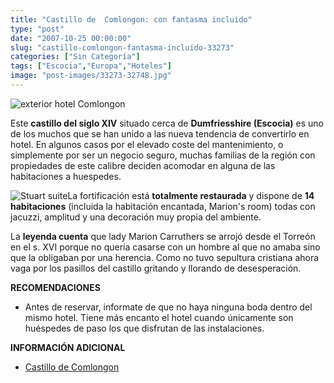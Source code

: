 ```yaml
---
title: "Castillo de  Comlongon: con fantasma incluido"
type: "post"
date: "2007-10-25 00:00:00"
slug: "castillo-comlongon-fantasma-incluido-33273"
categories: ["Sin Categoría"]
tags: ["Escocia","Europa","Hoteles"]
image: "post-images/33273-32748.jpg"
---
```


![exterior hotel Comlongon](post-images/33273-32748.jpg "exterior hotel Comlongon")

Este **castillo del siglo XIV** situado cerca de **Dumfriesshire (Escocia)** es uno de los muchos que se han unido a las nueva tendencia de convertirlo en hotel. En algunos casos por el elevado coste del mantenimiento, o simplemente por ser un negocio seguro, muchas familias de la región con propiedades de este calibre deciden acomodar en alguna de las habitaciones a huespedes.

![Stuart suite](post-images/33273-32750.jpg "Stuart suite")La fortificación está **totalmente restaurada** y dispone de **14 habitaciones** (incluida la habitación encantada, Marion's room) todas con jacuzzi, amplitud y una decoración muy propia del ambiente.

La **leyenda cuenta** que lady Marion Carruthers se arrojó desde el Torreón en el s. XVI porque no quería casarse con un hombre al que no amaba sino que la obligaban por una herencia. Como no tuvo sepultura cristiana ahora vaga por los pasillos del castillo gritando y llorando de desesperación.

**RECOMENDACIONES**

- Antes de reservar, informate de que no haya ninguna boda dentro del mismo hotel. Tiene más encanto el hotel cuando únicamente son huéspedes de paso los que disfrutan de las instalaciones.

**INFORMACIÓN ADICIONAL**

- [Castillo de Comlongon](http://www.comlongon.com/output/home.asp)